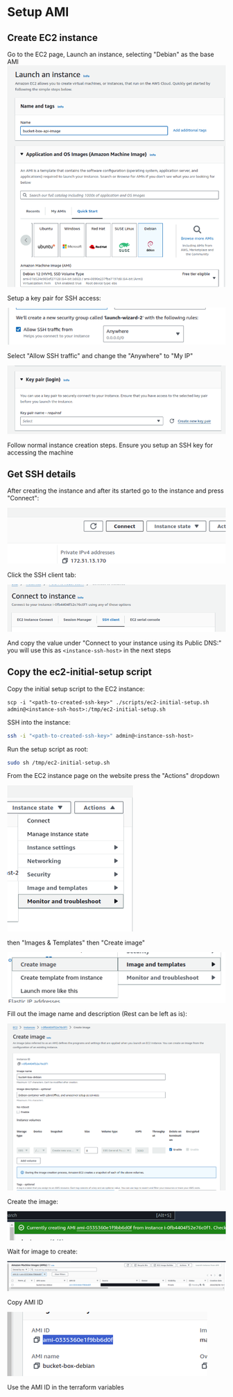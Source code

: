 # Setup AMI

## Create EC2 instance

Go to the EC2 page, Launch an instance, selecting "Debian" as the base AMI
![alt text](images/image-6.png)

Setup a key pair for SSH access:

![alt text](images/image-7.png)

Select "Allow SSH traffic" and change the "Anywhere" to "My IP"

![alt text](images/image-8.png)

Follow normal instance creation steps. Ensure you setup an SSH key for accessing the machine

## Get SSH details

After creating the instance and after its started go to the instance and press "Connect":

![alt text](images/image-9.png)

Click the SSH client tab:

![alt text](images/image-10.png)

And copy the value under "Connect to your instance using its Public DNS:" you will use this as `<instance-ssh-host>` in the next steps

## Copy the ec2-initial-setup script

Copy the initial setup script to the EC2 instance:

```
scp -i "<path-to-created-ssh-key>" ./scripts/ec2-initial-setup.sh admin@<instance-ssh-host>:/tmp/ec2-initial-setup.sh
```

SSH into the instance:

```sh
ssh -i "<path-to-created-ssh-key>" admin@<instance-ssh-host>
```

Run the setup script as root:


```sh
sudo sh /tmp/ec2-initial-setup.sh
```

From the EC2 instance page on the website press the "Actions" dropdown

![alt text](images/image.png)

then "Images & Templates" then "Create image"

![alt text](images/image-1.png)

Fill out the image name and description (Rest can be left as is):

![alt text](images/image-2.png)

Create the image:

![alt text](images/image-3.png)

Wait for image to create:

![alt text](images/image-4.png)

Copy AMI ID

![alt text](images/image-5.png)


Use the AMI ID in the terraform variables